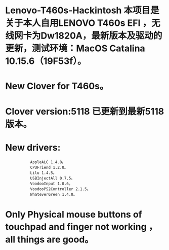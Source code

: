 # Lenovo-T460s-Hackintosh  本项目是关于本人自用LENOVO T460s EFI ，无线网卡为Dw1820A，最新版本及驱动的更新，测试环境：MacOS Catalina 10.15.6（19F53f）。
# New Clover for T460s。
# Clover version:5118 已更新到最新5118版本。
# New drivers:   
               AppleALC 1.4.8。  
               CPUFriend 1.2.0。   
               Lilu 1.4.5。  
               USBInjectAll 0.7.5。  
               VoodooInput 1.0.6。  
               VoodooPS2Controller 2.1.5。 
               WhateverGreen 1.4.0。
# Only Physical mouse buttons of touchpad and finger not working ，all things are good。
